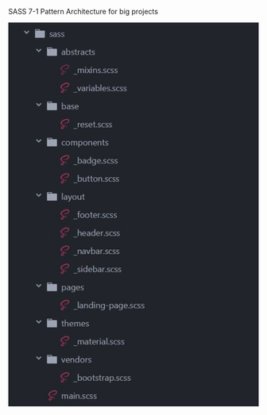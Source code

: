 SASS 7-1 Pattern Architecture for big projects

![SASS 7-1 Pattern folder structure](https://github.com/kiranacharyaa/SASS-7-1-pattern-architecture/blob/master/sass-architecture-folder.JPG?raw=true)
